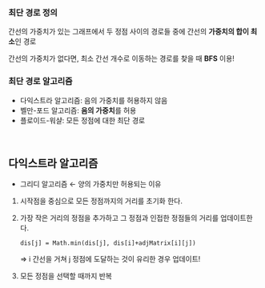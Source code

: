### 최단 경로 정의

간선의 가중치가 있는 그래프에서 두 정점 사이의 경로들 중에 간선의 **가중치의 합이 최소**인 경로

간선의 가중치가 없다면, 최소 간선 개수로 이동하는 경로를 찾을 때 **BFS** 이용!

### 최단 경로 알고리즘

- 다익스트라 알고리즘: 음의 가중치를 허용하지 않음
- 벨만-포드 알고리즘: **음의 가중치**를 허용
- 플로이드-워샬: 모든 정점에 대한 최단 경로

<br>

## 다익스트라 알고리즘

- 그리디 알고리즘 ← 양의 가중치만 허용되는 이유
1. 시작점을 중심으로 모든 정점까지의 거리를 초기화 한다.
2. 가장 작은 거리의 정점을 추가하고 그 정점과 인접한 정점들의 거리를 업데이트한다. 

    `dis[j] = Math.min(dis[j], dis[i]+adjMatrix[i][j])`

    ⇒ i 간선을 거쳐 j 정점에 도달하는 것이 유리한 경우 업데이트!

3. 모든 정점을 선택할 때까지 반복